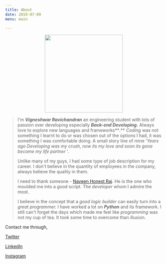 ```yaml
---
title: About
date: 2019-07-09
menu: main

---
```

<p align="center">
<img width="250" height="250" src="https://lh3.googleusercontent.com/DBsqhDXuV1vHZ0wOQsc_GW2iwX1VbUd-2G7uciUQRxIXfAxgpyruC0U0UPm_ZeowsIDtZQ65lcAt">
</p>

> I'm **_Vigneshwar Ravichandran_** an engineering student with lots of passion over developing especially **_Back-end Developing._** Always love to explore new languages and frameworks**_._** _Coding_ was not something I learnt to do or was chosen out of the options I had, it was something I was comfortable doing. A small story line of mine '_Years ago Developing was my crush, now its my love and soon its gona become my life partner_ '. 
>
> Unlike many of my guys, I had some type of job description for my career. I don't believe in the quantity of employees in the company, always believe the quality in them.
>
> I need to thank someone - [Naveen Honest Raj](https://naveenhonestraj.in/). He is the one who moulded me into a good script. The _developer_ whom I admire the most.
>
> I believe in the concept that a _good logic builder_ can easily turn into a _great_ _programmer._ I have worked a lot on **_Python_** and its framework. I still can't forget the days which made me feel like _programming_ was not my cup of tea. It took some time to overcome than illusion. 

Contact me through,

[Twitter](https://twitter.com/vigneshwar1998)

[LinkedIn](https://www.linkedin.com/in/vigneshwarravichandran/)

[Instagram]()